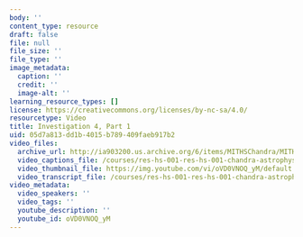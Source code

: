 ```yaml
---
body: ''
content_type: resource
draft: false
file: null
file_size: ''
file_type: ''
image_metadata:
  caption: ''
  credit: ''
  image-alt: ''
learning_resource_types: []
license: https://creativecommons.org/licenses/by-nc-sa/4.0/
resourcetype: Video
title: Investigation 4, Part 1
uid: 05d7a813-dd1b-4015-b789-409faeb917b2
video_files:
  archive_url: http://ia903200.us.archive.org/6/items/MITHSChandra/MITHS_chandra_4_01_300k.mp4
  video_captions_file: /courses/res-hs-001-res-hs-001-chandra-astrophysics-institute/oVD0VNOQ_yM_captions.webvtt
  video_thumbnail_file: https://img.youtube.com/vi/oVD0VNOQ_yM/default.jpg
  video_transcript_file: /courses/res-hs-001-res-hs-001-chandra-astrophysics-institute/oVD0VNOQ_yM_transcript.pdf
video_metadata:
  video_speakers: ''
  video_tags: ''
  youtube_description: ''
  youtube_id: oVD0VNOQ_yM
---
```

